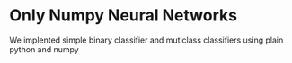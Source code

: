 # Only Numpy Neural Networks

We implented simple binary classifier and muticlass classifiers using plain python and numpy
